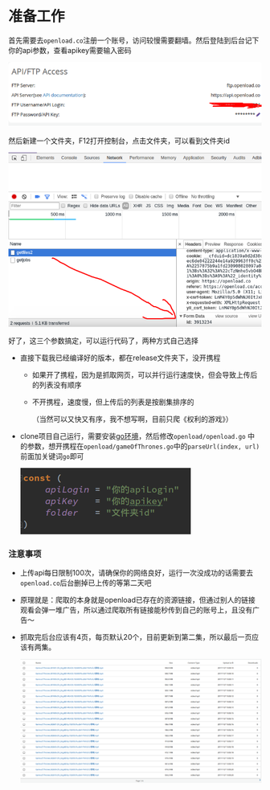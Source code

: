 # 准备工作

首先需要去`openload.co`注册一个账号，访问较慢需要翻墙。然后登陆到后台记下你的api参数，查看apikey需要输入密码

![](../image/选区_036.png)

然后新建一个文件夹，F12打开控制台，点击文件夹，可以看到文件夹id

![](../image/选区_037.png)

好了，这三个参数搞定，可以运行代码了，两种方式自己选择

-   直接下载我已经编译好的版本，都在release文件夹下，没开携程

    -   如果开了携程，因为是抓取网页，可以并行运行速度快，但会导致上传后的列表没有顺序

    -   不开携程，速度慢，但上传后的列表是按剧集排序的

        （当然可以又快又有序，我不想写啊，目前只爬《权利的游戏》）

-   clone项目自己运行，需要安装[go环境](https://golang.org/)，然后修改`openload/openload.go` 中的参数，想开携程在`openload/gameOfThrones.go`中的`parseUrl(index, url)`前面加关键词`go`即可

    ![](../image/选区_038.png)

### 注意事项

-   上传api每日限制100次，请确保你的网络良好，运行一次没成功的话需要去`openload.co`后台删掉已上传的等第二天吧

-   原理就是：爬取的本身就是openload已存在的资源链接，但通过别人的链接观看会弹一堆广告，所以通过爬取所有链接能秒传到自己的账号上，且没有广告～

-   抓取完后台应该有4页，每页默认20个，目前更新到第二集，所以最后一页应该有两集。

    ![](../image/选区_039.png)